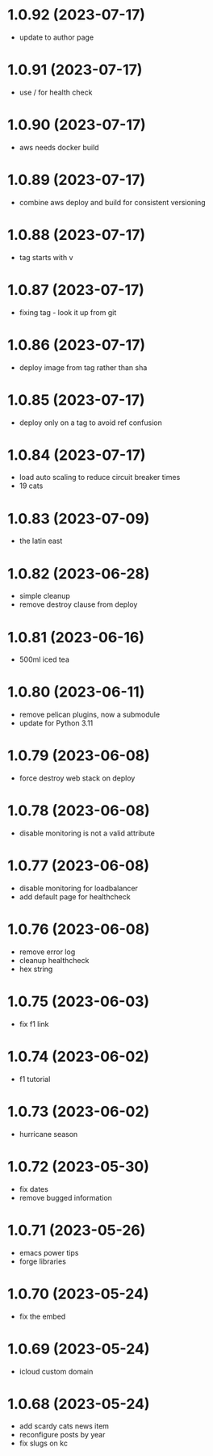 # 1.0.92 (2023-07-17)

* update to author page

# 1.0.91 (2023-07-17)

* use / for health check

# 1.0.90 (2023-07-17) 

* aws needs docker build

# 1.0.89 (2023-07-17) 

* combine aws deploy and build for consistent versioning

# 1.0.88 (2023-07-17) 

* tag starts with v

# 1.0.87 (2023-07-17) 

* fixing tag - look it up from git

# 1.0.86 (2023-07-17) 

* deploy image from tag rather than sha

# 1.0.85 (2023-07-17) 

* deploy only on a tag to avoid ref confusion

# 1.0.84 (2023-07-17)

* load auto scaling to reduce circuit breaker times
* 19 cats

# 1.0.83 (2023-07-09)

* the latin east

# 1.0.82 (2023-06-28)

* simple cleanup
* remove destroy clause from deploy

# 1.0.81 (2023-06-16)

* 500ml iced tea

# 1.0.80 (2023-06-11)

* remove pelican plugins, now a submodule
* update for Python 3.11

# 1.0.79 (2023-06-08)

* force destroy web stack on deploy

# 1.0.78 (2023-06-08)

* disable monitoring is not a valid attribute

# 1.0.77 (2023-06-08)

* disable monitoring for loadbalancer
* add default page for healthcheck

# 1.0.76 (2023-06-08)

* remove error log
* cleanup healthcheck
* hex string

# 1.0.75 (2023-06-03)

* fix f1 link

# 1.0.74 (2023-06-02)

* f1 tutorial

# 1.0.73 (2023-06-02)

* hurricane season

# 1.0.72 (2023-05-30)

* fix dates
* remove bugged information

# 1.0.71 (2023-05-26)

* emacs power tips
* forge libraries

# 1.0.70 (2023-05-24)

* fix the embed

# 1.0.69 (2023-05-24)

* icloud custom domain

# 1.0.68 (2023-05-24)

* add scardy cats news item
* reconfigure posts by year
* fix slugs on kc

